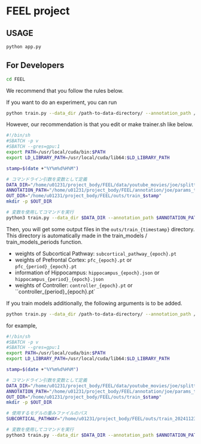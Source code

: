 # FEEL project

## USAGE

```sh
python app.py
```

## For Developers

```sh
cd FEEL
```

We recommend that you follow the rules below.

If you want to do an experiment, you can run

```sh
python train.py --data_dir /path-to-data-directory/ --annotation_path /path-to-annotation-file/
```

However, our recommendation is that you edit or make trainer.sh like below.

```sh
#!/bin/sh
#SBATCH -p v
#SBATCH --gres=gpu:1
export PATH=/usr/local/cuda/bin:$PATH
export LD_LIBRARY_PATH=/usr/local/cuda/lib64:$LD_LIBRARY_PATH

stamp=$(date +"%Y%m%d%H%M")

# コマンドライン引数を変数として定義
DATA_DIR="/home/u01231/project_body/FEEL/data/youtube_movies/joe/splitted/trainval"
ANNOTATION_PATH="/home/u01231/project_body/FEEL/annotation/joe/params_trainval.csv"
OUT_DIR="/home/u01231/project_body/FEEL/outs/train_$stamp"
mkdir -p $OUT_DIR

# 変数を使用してコマンドを実行
python3 train.py --data_dir $DATA_DIR --annotation_path $ANNOTATION_PATH --out_dir $OUT_DIR > $OUT_DIR/err.out
```

Then, you will get some output files in the `outs/train_{timestamp}` directory. This directory is automatically made in the train_models / train_models_periods function.

- weights of Subcortical Pathway: `subcortical_pathway_{epoch}.pt`
- weights of Prefrontal Cortex: `pfc_{epoch}.pt` or `pfc_{period}_{epoch}.pt`
- information of Hippocampus: `hippocampus_{epoch}.json` or `hippocampus_{period}_{epoch}.json`
- weights of Controller: `controller_{epoch}.pt` or ``controller_{period}_{epoch}.pt`

If you train models additionally, the following arguments is to be added.

```sh
python train.py --data_dir /path-to-data-directory/ --annotation_path /path-to-annotation-file/ --subcortical_pathway /path-to-subcortical-pathway-weights/ --pfc /path-to-prefrontal-cortex-weights/ --hippocampus /path-to-hippocampus-information/ --controller /path-to-controller-weights/ --subcortical_pathway_train False --pfc_controller_train True
```

for example,

```sh
#!/bin/sh
#SBATCH -p v
#SBATCH --gres=gpu:1
export PATH=/usr/local/cuda/bin:$PATH
export LD_LIBRARY_PATH=/usr/local/cuda/lib64:$LD_LIBRARY_PATH

stamp=$(date +"%Y%m%d%H%M")

# コマンドライン引数を変数として定義
DATA_DIR="/home/u01231/project_body/FEEL/data/youtube_movies/joe/splitted/trainval"
ANNOTATION_PATH="/home/u01231/project_body/FEEL/annotation/joe/params_trainval.csv"
OUT_DIR="/home/u01231/project_body/FEEL/outs/train_$stamp"
mkdir -p $OUT_DIR

# 使用するモデルの重みファイルのパス
SUBCORTICAL_PATHWAY="/home/u01231/project_body/FEEL/outs/train_202411230421/subcortical_pathway_10.pt"

# 変数を使用してコマンドを実行
python3 train.py --data_dir $DATA_DIR --annotation_path $ANNOTATION_PATH --out_dir $OUT_DIR --subcortical_pathway $SUBCORTICAL_PATHWAY --subcortical_pathway_train False --pfc_controller_train True > $OUT_DIR/err.out
```

